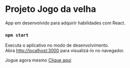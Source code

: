 # Projeto Jogo da velha
App em desenvolvido para adquirir habilidades com React.

### `npm start`

Executa o aplicativo no modo de desenvolvimento.\
Abra [http://localhost:3000](http://localhost:3000) para visualizá-lo no navegador.

Jogue agora mesmo <a href="https://jogo-da-velha-react-js-patrick.vercel.app" target="_blank">Clique aqui</a>

